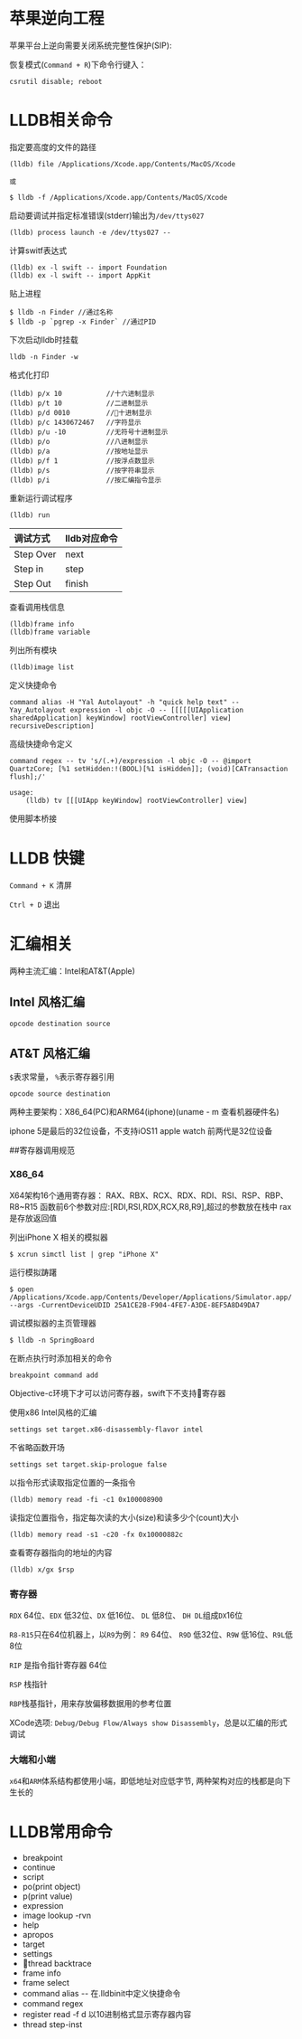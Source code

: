 # 苹果逆向工程

苹果平台上逆向需要关闭系统完整性保护(SIP):

恢复模式(`Command + R`)下命令行键入：

```
csrutil disable; reboot
```

# LLDB相关命令

指定要高度的文件的路径

```
(lldb) file /Applications/Xcode.app/Contents/MacOS/Xcode

或

$ lldb -f /Applications/Xcode.app/Contents/MacOS/Xcode
```


启动要调试并指定标准错误(stderr)输出为`/dev/ttys027`

```
(lldb) process launch -e /dev/ttys027 -- 
```

计算switf表达式

```
(lldb) ex -l swift -- import Foundation 
(lldb) ex -l swift -- import AppKit
```

贴上进程

```
$ lldb -n Finder //通过名称
$ lldb -p `pgrep -x Finder` //通过PID
```

下次启动lldb时挂载

```
lldb -n Finder -w
```


格式化打印

```
(lldb) p/x 10           //十六进制显示
(lldb) p/t 10           //二进制显示 
(lldb) p/d 0010         //十进制显示
(lldb) p/c 1430672467   //字符显示
(lldb) p/u -10          //无符号十进制显示
(lldb) p/o              //八进制显示
(lldb) p/a              //按地址显示
(lldb) p/f 1            //按浮点数显示 
(lldb) p/s              //按字符串显示
(lldb) p/i              //按汇编指令显示
```

重新运行调试程序 

```
(lldb) run 
```

|调试方式|lldb对应命令|
|:---|:---|
|Step Over | next   |
|Step in   |  step  |
|Step Out  | finish |

查看调用栈信息

```
(lldb)frame info
(lldb)frame variable
```


列出所有模块

```
(lldb)image list
```


定义快捷命令

```
command alias -H "Yal Autolayout" -h "quick help text" -- Yay_Autolayout expression -l objc -O -- [[[[[UIApplication sharedApplication] keyWindow] rootViewController] view] recursiveDescription]
```

高级快捷命令定义

```
command regex -- tv 's/(.+)/expression -l objc -O -- @import QuartzCore; [%1 setHidden:!(BOOL)[%1 isHidden]]; (void)[CATransaction flush];/'

usage:
    (lldb) tv [[[UIApp keyWindow] rootViewController] view]
```
 
使用脚本桥接


# LLDB 快键

`Command + K` 清屏

`Ctrl + D` 退出

# 汇编相关

两种主流汇编：Intel和AT&T(Apple)

## Intel 风格汇编

```
opcode destination source
```

## AT&T 风格汇编

`$`表求常量， `%`表示寄存器引用

```
opcode source destination
```

两种主要架构：X86_64(PC)和ARM64(iphone)(uname - m 查看机器硬件名)

iphone 5是最后的32位设备，不支持iOS11
apple watch 前两代是32位设备

##寄存器调用规范

### X86_64

X64架构16个通用寄存器： RAX、RBX、RCX、RDX、RDI、RSI、RSP、RBP、R8~R15
函数前6个参数对应:[RDI,RSI,RDX,RCX,R8,R9],超过的参数放在栈中
rax是存放返回值

列出iPhone X  相关的模拟器

```
$ xcrun simctl list | grep "iPhone X"
```

运行模拟踌躇

```
$ open /Applications/Xcode.app/Contents/Developer/Applications/Simulator.app/ --args -CurrentDeviceUDID 25A1CE2B-F904-4FE7-A3DE-8EF5A8D49DA7
```

调试模拟器的主页管理器

```
$ lldb -n SpringBoard
```

在断点执行时添加相关的命令

```
breakpoint command add
```

Objective-c环境下才可以访问寄存器，swift下不支持寄存器


使用x86 Intel风格的汇编

```
settings set target.x86-disassembly-flavor intel
```

不省略函数开场

```
settings set target.skip-prologue false
```

以指令形式读取指定位置的一条指令

```
(lldb) memory read -fi -c1 0x100008900
```

读指定位置指令，指定每次读的大小(size)和读多少个(count)大小

```
(lldb) memory read -s1 -c20 -fx 0x10000882c
```


查看寄存器指向的地址的内容

```
(lldb) x/gx $rsp
```

### 寄存器

`RDX` 64位、`EDX` 低32位、`DX` 低16位、 `DL` 低8位、 `DH DL`组成`DX`16位

`R8-R15`只在64位机器上，以`R9`为例： `R9` 64位、 `R9D` 低32位、`R9W` 低16位、`R9L`低8位

`RIP` 是指令指针寄存器 64位

`RSP` 栈指针

`RBP`栈基指针，用来存放偏移数据用的参考位置


XCode选项: `Debug/Debug Flow/Always show Disassembly`，总是以汇编的形式调试


### 大端和小端

`x64`和`ARM`体系结构都使用小端，即低地址对应低字节, 两种架构对应的栈都是向下生长的

# LLDB常用命令

- breakpoint
- continue
- script
- po(print object)
- p(print value)
- expression
- image lookup -rvn 
- help 
- apropos
- target
- settings
- thread backtrace
- frame info
- frame select
- command alias -- 在.lldbinit中定义快捷命令
- command regex
- register read -f d 以10进制格式显示寄存器内容
- thread step-inst

